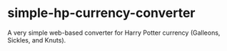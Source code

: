 # simple-hp-currency-converter
A very simple web-based converter for Harry Potter currency (Galleons, Sickles, and Knuts).

